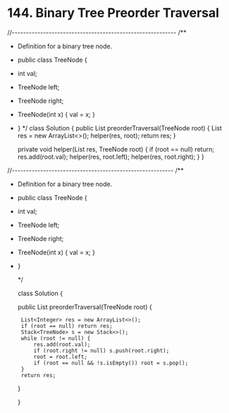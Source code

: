# 144. Binary Tree Preorder Traversal

//---------------------------------------------------------- /\*\*

* Definition for a binary tree node.
* public class TreeNode {
* int val;
* TreeNode left;
* TreeNode right;
* TreeNode\(int x\) { val = x; }
* } \*/ class Solution { public List preorderTraversal\(TreeNode root\) { List res = new ArrayList&lt;&gt;\(\); helper\(res, root\); return res; }

  private void helper\(List res, TreeNode root\) { if \(root == null\) return; res.add\(root.val\); helper\(res, root.left\); helper\(res, root.right\); } }

//--------------------------------------------------------- /\*\*

* Definition for a binary tree node.
* public class TreeNode {
* int val;
* TreeNode left;
* TreeNode right;
* TreeNode\(int x\) { val = x; }
* }

  \*/

  class Solution {

   public List preorderTraversal\(TreeNode root\) {

  ```text
   List<Integer> res = new ArrayList<>();
   if (root == null) return res;
   Stack<TreeNode> s = new Stack<>();
   while (root != null) {
       res.add(root.val);
       if (root.right != null) s.push(root.right);
       root = root.left;
       if (root == null && !s.isEmpty()) root = s.pop();
   }
   return res;
  ```

   }

  }

